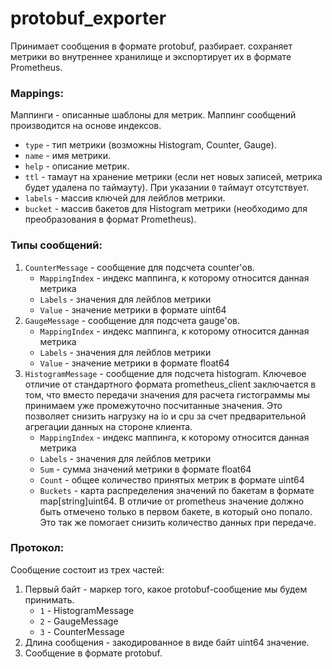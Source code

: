 protobuf_exporter
=================
Принимает сообщения в формате protobuf, разбирает. сохраняет метрики во внутреннее хранилище и экспортирует их в формате Prometheus.

### Mappings:
Маппинги - описанные шаблоны для метрик. Маппинг сообщений производится на основе индексов.
* `type` - тип метрики (возможны Histogram, Counter, Gauge).
* `name` - имя метрики.
* `help` - описание метрик.
* `ttl` - тамаут на хранение метрики (если нет новых записей, метрика будет удалена по таймауту). При указании `0` таймаут отсутствует.
* `labels` - массив ключей для лейблов метрики.
* `bucket` - массив бакетов для Histogram метрики (необходимо для преобразования в формат Prometheus).

### Типы сообщений:
1. `CounterMessage` - сообщение для подсчета counter'ов.
    * `MappingIndex` - индекс маппинга, к которому относится данная метрика
    * `Labels` - значения для лейблов метрики
    * `Value` - значение метрики в формате uint64
2. `GaugeMessage` - сообщение для подсчета gauge'ов.
    * `MappingIndex` - индекс маппинга, к которому относится данная метрика
    * `Labels` - значения для лейблов метрики
    * `Value` - значение метрики в формате float64    
2. `HistogramMessage` - сообщение для подсчета histogram. Ключевое отличие от стандартного формата prometheus_client заключается в том, что вместо передачи значения для расчета гистограммы мы принимаем уже промежуточно посчитанные значения. Это позволяет снизить нагрузку на io и cpu за счет предварительной агрегации данных на стороне клиента. 
    * `MappingIndex` - индекс маппинга, к которому относится данная метрика
    * `Labels` - значения для лейблов метрики
    * `Sum` - сумма значений метрики в формате float64
    * `Count` - общее количество принятых метрик в формате uint64
    * `Buckets` - карта распределения значений по бакетам в формате map[string]uint64. В отличие от prometheus значение должно быть отмечено только в первом бакете, в который оно попало. Это так же помогает снизить количество данных при передаче.

### Протокол:
Сообщение состоит из трех частей:
1. Первый байт - маркер того, какое protobuf-сообщение мы будем принимать.
    * `1` - HistogramMessage
    * `2` - GaugeMessage
    * `3` - CounterMessage
2. Длина сообщения - закодированное в виде байт uint64 значение.
3. Сообщение в формате protobuf.  
